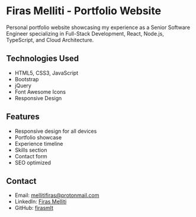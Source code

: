 # Firas Melliti - Portfolio Website

Personal portfolio website showcasing my experience as a Senior Software Engineer specializing in Full-Stack Development, React, Node.js, TypeScript, and Cloud Architecture.

## Technologies Used
- HTML5, CSS3, JavaScript
- Bootstrap
- jQuery
- Font Awesome Icons
- Responsive Design

## Features
- Responsive design for all devices
- Portfolio showcase
- Experience timeline
- Skills section
- Contact form
- SEO optimized

## Contact
- Email: mellitifiras@protonmail.com
- LinkedIn: [Firas Melliti](https://www.linkedin.com/in/firas-melliti-4356a5249/)
- GitHub: [firasmlt](https://github.com/firasmlt)